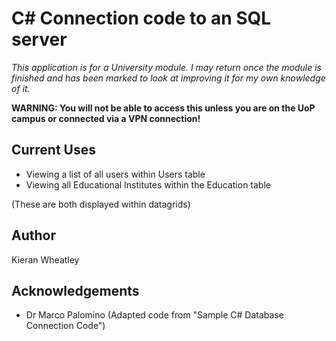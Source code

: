 C\# Connection code to an SQL server
====================================

*This application is for a University module. I may return once the
module is finished and has been marked to look at improving it for my
own knowledge of it.*

**WARNING: You will not be able to access this unless you are on the UoP
campus or connected via a VPN connection!**

Current Uses
------------

-   Viewing a list of all users within Users table
-   Viewing all Educational Institutes within the Education table

(These are both displayed within datagrids)

Author
------

Kieran Wheatley

Acknowledgements
----------------

-   Dr Marco Palomino (Adapted code from "Sample C\# Database Connection
    Code")

